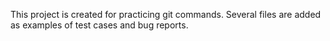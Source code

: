 This project is created for practicing git commands.
Several files are added as examples of test cases and bug reports.